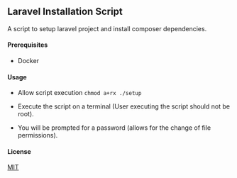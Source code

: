 ## Laravel Installation Script

A script to setup laravel project and install  composer dependencies.

#### Prerequisites
- Docker

#### Usage
- Allow script execution
   `chmod a+rx ./setup`
- Execute the script on a terminal (User executing the script should not be root).

- You will be prompted for a password (allows for the change of file permissions).

#### License
[MIT](../License)
